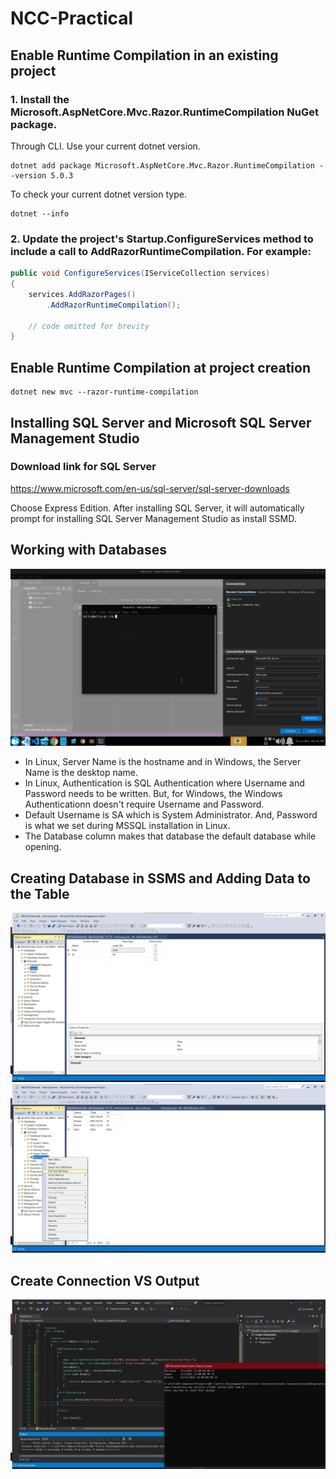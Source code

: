 # NCC-Practical
## Enable Runtime Compilation in an existing project
### 1. Install the Microsoft.AspNetCore.Mvc.Razor.RuntimeCompilation NuGet package.
Through CLI. Use your current dotnet version. 
```console
dotnet add package Microsoft.AspNetCore.Mvc.Razor.RuntimeCompilation --version 5.0.3
```

To check your current dotnet version type.
```console
dotnet --info
```

### 2. Update the project's Startup.ConfigureServices method to include a call to AddRazorRuntimeCompilation. For example:
```cs
public void ConfigureServices(IServiceCollection services)
{
    services.AddRazorPages()
        .AddRazorRuntimeCompilation();

    // code omitted for brevity
}
```
## Enable Runtime Compilation at project creation
```console
dotnet new mvc --razor-runtime-compilation
```
## Installing SQL Server and Microsoft SQL Server Management Studio
### Download link for SQL Server
https://www.microsoft.com/en-us/sql-server/sql-server-downloads

Choose Express Edition. After installing SQL Server, it will automatically prompt for installing SQL Server Management Studio as install SSMD.

## Working with Databases
![SQL Server Details](SQLServerDetails.png)
* In Linux, Server Name is the hostname and in Windows, the Server Name is the desktop name.
* In Linux, Authentication is SQL Authentication where Username and Password needs to be written. But, for Windows, the Windows Authenticationn doesn't require Username and Password.
* Default Username is SA which is System Administrator. And, Password is what we set during MSSQL installation in Linux.
* The Database column makes that database the default database while opening.

## Creating Database in SSMS and Adding Data to the Table
![Database Info](SSMSDatabase.png)
![SSMS Add Data](SSMSAddData.png)

## Create Connection VS Output
![Output](CreateConnectionOutput.png)



